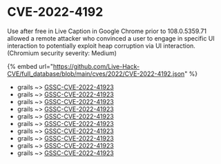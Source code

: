 # CVE-2022-4192

Use after free in Live Caption in Google Chrome prior to 108.0.5359.71 allowed a remote attacker who convinced a user to engage in specific UI interaction to potentially exploit heap corruption via UI interaction. (Chromium security severity: Medium)

{% embed url="https://github.com/Live-Hack-CVE/full_database/blob/main/cves/2022/CVE-2022-4192.json" %}


* grails ~> [GSSC-CVE-2022-41923](https://www.alice-snow.ru/2022/database/cve-2022-4192/gssc-cve-2022-41923-grails)
* grails ~> [GSSC-CVE-2022-41923](https://www.alice-snow.ru/2022/database/cve-2022-4192/gssc-cve-2022-41923-grails)
* grails ~> [GSSC-CVE-2022-41923](https://www.alice-snow.ru/2022/database/cve-2022-4192/gssc-cve-2022-41923-grails)
* grails ~> [GSSC-CVE-2022-41923](https://www.alice-snow.ru/2022/database/cve-2022-4192/gssc-cve-2022-41923-grails)
* grails ~> [GSSC-CVE-2022-41923](https://www.alice-snow.ru/2022/database/cve-2022-4192/gssc-cve-2022-41923-grails)
* grails ~> [GSSC-CVE-2022-41923](https://www.alice-snow.ru/2022/database/cve-2022-4192/gssc-cve-2022-41923-grails)
* grails ~> [GSSC-CVE-2022-41923](https://www.alice-snow.ru/2022/database/cve-2022-4192/gssc-cve-2022-41923-grails)
* grails ~> [GSSC-CVE-2022-41923](https://www.alice-snow.ru/2022/database/cve-2022-4192/gssc-cve-2022-41923-grails)
* grails ~> [GSSC-CVE-2022-41923](https://www.alice-snow.ru/2022/database/cve-2022-4192/gssc-cve-2022-41923-grails)
* grails ~> [GSSC-CVE-2022-41923](https://www.alice-snow.ru/2022/database/cve-2022-4192/gssc-cve-2022-41923-grails)